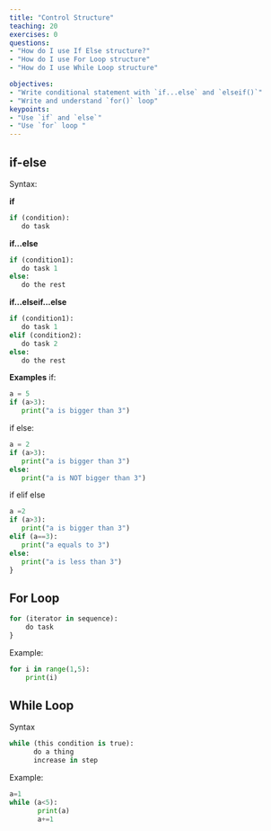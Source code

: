 ```yaml
---
title: "Control Structure"
teaching: 20
exercises: 0
questions:
- "How do I use If Else structure?"
- "How do I use For Loop structure"
- "How do I use While Loop structure"

objectives:
- "Write conditional statement with `if...else` and `elseif()`"
- "Write and understand `for()` loop"
keypoints:
- "Use `if` and `else`"
- "Use `for` loop "
---
```


## if-else
Syntax:

**if**
```python
if (condition):
   do task
```

**if...else**
```python
if (condition1):
   do task 1
else:
   do the rest
```

**if...elseif...else**
```python
if (condition1):
   do task 1
elif (condition2):
   do task 2
else:
   do the rest
```

**Examples**
if:
```python
a = 5
if (a>3):
   print("a is bigger than 3")
```

if else:

```python
a = 2
if (a>3):
   print("a is bigger than 3")
else:
   print("a is NOT bigger than 3")
```

if elif else

```python
a =2
if (a>3):
   print("a is bigger than 3")
elif (a==3):
   print("a equals to 3")
else:
   print("a is less than 3")
}
```


## For Loop

```python
for (iterator in sequence):
    do task
}
```

Example:
```python
for i in range(1,5):
    print(i)
```

## While Loop
Syntax
```python
while (this condition is true):
      do a thing
      increase in step

```

Example:
```python
a=1
while (a<5):
       print(a)
       a+=1
```


